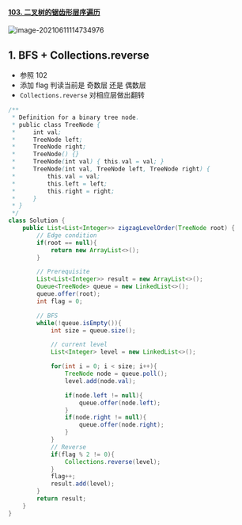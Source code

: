 #### [103. 二叉树的锯齿形层序遍历](https://leetcode-cn.com/problems/binary-tree-zigzag-level-order-traversal/)

![image-20210611114734976](https://raw.githubusercontent.com/TWDH/Leetcode-From-Zero/pictures/img/image-20210611114734976.png)

## 1. BFS + Collections.reverse

* 参照 102
* 添加 flag 判读当前是 奇数层 还是 偶数层
* `Collections.reverse` 对相应层做出翻转

```java
/**
 * Definition for a binary tree node.
 * public class TreeNode {
 *     int val;
 *     TreeNode left;
 *     TreeNode right;
 *     TreeNode() {}
 *     TreeNode(int val) { this.val = val; }
 *     TreeNode(int val, TreeNode left, TreeNode right) {
 *         this.val = val;
 *         this.left = left;
 *         this.right = right;
 *     }
 * }
 */
class Solution {
    public List<List<Integer>> zigzagLevelOrder(TreeNode root) {
        // Edge condition
        if(root == null){
            return new ArrayList<>();
        }

        // Prerequisite
        List<List<Integer>> result = new ArrayList<>();
        Queue<TreeNode> queue = new LinkedList<>();
        queue.offer(root);
        int flag = 0;

        // BFS
        while(!queue.isEmpty()){
            int size = queue.size();

            // current level
            List<Integer> level = new LinkedList<>();

            for(int i = 0; i < size; i++){
                TreeNode node = queue.poll();
                level.add(node.val);

                if(node.left != null){
                    queue.offer(node.left);
                }
                if(node.right != null){
                    queue.offer(node.right);
                }
            }
            // Reverse
            if(flag % 2 != 0){
                Collections.reverse(level);
            }
            flag++;
            result.add(level);
        }
        return result;
    }
}
```

